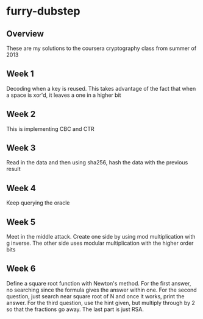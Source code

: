 furry-dubstep
=============

Overview
--------
These are my solutions to the coursera cryptography class from summer of 2013

Week 1
------
Decoding when a key is reused. This takes advantage of the fact that when a space is xor'd, it leaves a one in a higher bit

Week 2
------
This is implementing CBC and CTR

Week 3
------
Read in the data and then using sha256, hash the data with the previous result

Week 4
------
Keep querying the oracle

Week 5
------
Meet in the middle attack. Create one side by using mod multiplication with g inverse. The other side uses modular multiplication with the higher order bits

Week 6
------
Define a square root function with Newton's method. For the first answer, no searching since the formula gives the answer within one.
For the second question, just search near square root of N and once it works, print the answer.
For the third question, use the hint given, but multiply through by 2 so that the fractions go away.
The last part is just RSA.
